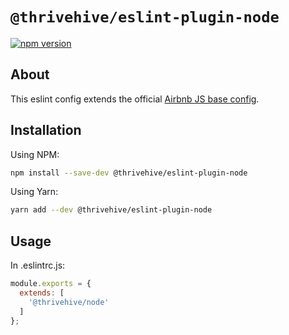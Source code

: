 # `@thrivehive/eslint-plugin-node`

[![npm version](https://badge.fury.io/js/%40thrivehive%2Feslint-config-node.svg)](https://badge.fury.io/js/%40thrivehive%2Feslint-config-node)

## About

This eslint config extends the official [Airbnb JS base config](https://github.com/airbnb/javascript).

## Installation

Using NPM:

```bash
npm install --save-dev @thrivehive/eslint-plugin-node
```

Using Yarn:
```bash
yarn add --dev @thrivehive/eslint-plugin-node
```

## Usage

In .eslintrc.js:

```js
module.exports = {
  extends: [
    '@thrivehive/node'
  ]
};
```